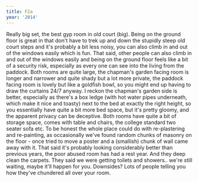 ```yaml
---
title: F2a
year: '2014'
---
```


Really big set, the best gyp room in old court (big). Being on the ground floor is great in that don't have to trek up and down the stupidly steep old court steps and it's probably a bit less noisy, you can also climb in and out of the windows easily which is fun. That said, other people can also climb in and out of the windows easily and being on the ground floor feels like a bit of a security risk, especially as every one can see into the living from the paddock. Both rooms are quite large, the chapman's garden facing room is longer and narrower and quite shady but a lot more private, the paddock facing room is lovely but like a goldfish bowl, so you might end up having to draw the curtains 24/7 anyway. I reckon the chapman's garden side is better, especially as there's a box ledge (with hot water pipes underneath, which make it nice and toasty) next to the bed at exactly the right height, so you essentially have quite a bit more bed space, but it's pretty gloomy, and the apparent privacy can be deceptive. Both rooms have quite a bit of storage space, comes with table and chairs, the college standard two seater sofa etc. To be honest the whole place could do with re-plastering and re-painting, as occasionally we've found random chunks of masonry on the floor - once tried to move a poster and a (smallish) chunk of wall came away with it. That said it's probably looking considerably better than previous years, the poor abused room has had a rest year. And they deep clean the carpets. They said we were getting toilets and showers.. we're still waiting, maybe it'll happen for you. Downsides? Lots of people telling you how they've chundered all over your room.
